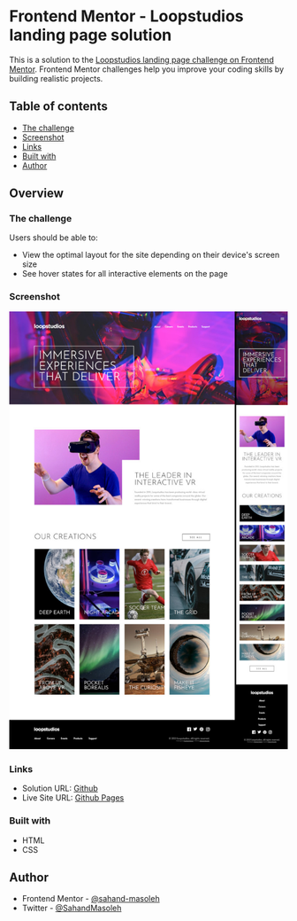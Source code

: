 # Frontend Mentor - Loopstudios landing page solution

This is a solution to the [Loopstudios landing page challenge on Frontend Mentor](https://www.frontendmentor.io/challenges/loopstudios-landing-page-N88J5Onjw). Frontend Mentor challenges help you improve your coding skills by building realistic projects.

## Table of contents

- [The challenge](#the-challenge)
- [Screenshot](#screenshot)
- [Links](#links)
- [Built with](#built-with)
- [Author](#author)

## Overview

### The challenge

Users should be able to:

- View the optimal layout for the site depending on their device's screen size
- See hover states for all interactive elements on the page

### Screenshot

![screenshot](./screenshots/desktop-mobile.jpg)

### Links

- Solution URL: [Github](https://github.com/sahand-masoleh/fem-26-loopstudios-landing-page)
- Live Site URL: [Github Pages](https://sahand-masoleh.github.io/fem-26-loopstudios-landing-page)

### Built with

- HTML
- CSS

## Author

- Frontend Mentor - [@sahand-masoleh](https://www.frontendmentor.io/profile/sahand-masoleh)
- Twitter - [@SahandMasoleh](https://twitter.com/SahandMasoleh)
